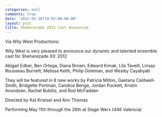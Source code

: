 ```yaml
---
categories: null
comments: true
date: '2012-03-16T19:03:00-06:00'
layout: post
title: Sheherezade 2012 Cast Announced
---
```


Via Wily West Productions:

Wily West is very pleased to announce our dynamic and talented ensemble cast for Sheherezade XII: 2012

Abigail Edber,
Ben Ortega,
Diana Brown,
Edward Kimak,
Lila Tavelli,
Linsay Rousseau Burnett,
Melissa Keith,
Philip Goleman, and
Wesley Cayabyab

They will be featured in 8 new works by Patricia Milton, Gaetana Caldwell-Smith, Bridgette Portman, Candice Benge, Jordan Puckett, Kristin Anundsen, Rachel Bublitz, and Rod McFadden
 
Directed by Kat Kneisel and Ann Thomas
 
Performing May 11th through the 26th at Stage Werx (446 Valencia)